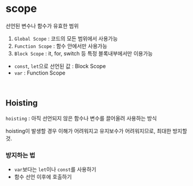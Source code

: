 # scope

선언된 변수나 함수가 유효한 범위

1. `Global Scope` : 코드의 모든 범위에서 사용가능
2. `Function Scope` : 함수 안에서만 사용가능
3. `Block Scope` : it, for, switch 등 특정 블록내부에서만 이용가능


- `const`, `let`으로 선언된 값 : Block Scope
- `var` : Function Scope

<br/>

## Hoisting

`hoisting` : 아직 선언되지 않은 함수나 변수를 끌어올려 사용하는 방식

hoisting이 발생할 경우 이해가 어려워지고 유지보수가 어려워지므로, 최대한 방지할 것.

### 방지하는 법

- `var`보다는 `let`이나 `const`를 사용하기
- 함수 선언 이후에 호출하기













